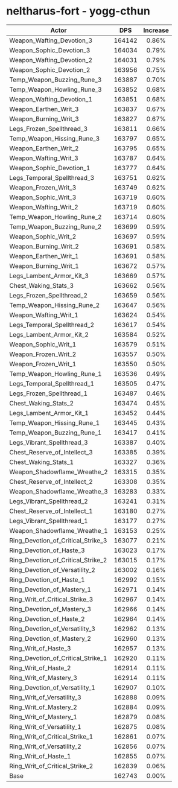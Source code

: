 # neltharus-fort - yogg-cthun
| Actor | DPS | Increase |
|---|:---:|:---:|
|Weapon_Wafting_Devotion_3|164142|0.86%|
|Weapon_Sophic_Devotion_3|164034|0.79%|
|Weapon_Wafting_Devotion_2|164031|0.79%|
|Weapon_Sophic_Devotion_2|163956|0.75%|
|Temp_Weapon_Buzzing_Rune_3|163887|0.70%|
|Temp_Weapon_Howling_Rune_3|163852|0.68%|
|Weapon_Wafting_Devotion_1|163851|0.68%|
|Weapon_Earthen_Writ_3|163837|0.67%|
|Weapon_Burning_Writ_3|163827|0.67%|
|Legs_Frozen_Spellthread_3|163811|0.66%|
|Temp_Weapon_Hissing_Rune_3|163797|0.65%|
|Weapon_Earthen_Writ_2|163795|0.65%|
|Weapon_Wafting_Writ_3|163787|0.64%|
|Weapon_Sophic_Devotion_1|163777|0.64%|
|Legs_Temporal_Spellthread_3|163751|0.62%|
|Weapon_Frozen_Writ_3|163749|0.62%|
|Weapon_Sophic_Writ_3|163719|0.60%|
|Weapon_Wafting_Writ_2|163719|0.60%|
|Temp_Weapon_Howling_Rune_2|163714|0.60%|
|Temp_Weapon_Buzzing_Rune_2|163699|0.59%|
|Weapon_Sophic_Writ_2|163697|0.59%|
|Weapon_Burning_Writ_2|163691|0.58%|
|Weapon_Earthen_Writ_1|163691|0.58%|
|Weapon_Burning_Writ_1|163672|0.57%|
|Legs_Lambent_Armor_Kit_3|163669|0.57%|
|Chest_Waking_Stats_3|163662|0.56%|
|Legs_Frozen_Spellthread_2|163659|0.56%|
|Temp_Weapon_Hissing_Rune_2|163647|0.56%|
|Weapon_Wafting_Writ_1|163624|0.54%|
|Legs_Temporal_Spellthread_2|163617|0.54%|
|Legs_Lambent_Armor_Kit_2|163584|0.52%|
|Weapon_Sophic_Writ_1|163579|0.51%|
|Weapon_Frozen_Writ_2|163557|0.50%|
|Weapon_Frozen_Writ_1|163550|0.50%|
|Temp_Weapon_Howling_Rune_1|163536|0.49%|
|Legs_Temporal_Spellthread_1|163505|0.47%|
|Legs_Frozen_Spellthread_1|163487|0.46%|
|Chest_Waking_Stats_2|163474|0.45%|
|Legs_Lambent_Armor_Kit_1|163452|0.44%|
|Temp_Weapon_Hissing_Rune_1|163445|0.43%|
|Temp_Weapon_Buzzing_Rune_1|163417|0.41%|
|Legs_Vibrant_Spellthread_3|163387|0.40%|
|Chest_Reserve_of_Intellect_3|163385|0.39%|
|Chest_Waking_Stats_1|163327|0.36%|
|Weapon_Shadowflame_Wreathe_2|163315|0.35%|
|Chest_Reserve_of_Intellect_2|163308|0.35%|
|Weapon_Shadowflame_Wreathe_3|163283|0.33%|
|Legs_Vibrant_Spellthread_2|163241|0.31%|
|Chest_Reserve_of_Intellect_1|163180|0.27%|
|Legs_Vibrant_Spellthread_1|163177|0.27%|
|Weapon_Shadowflame_Wreathe_1|163153|0.25%|
|Ring_Devotion_of_Critical_Strike_3|163077|0.21%|
|Ring_Devotion_of_Haste_3|163023|0.17%|
|Ring_Devotion_of_Critical_Strike_2|163015|0.17%|
|Ring_Devotion_of_Versatility_2|163002|0.16%|
|Ring_Devotion_of_Haste_1|162992|0.15%|
|Ring_Devotion_of_Mastery_1|162971|0.14%|
|Ring_Writ_of_Critical_Strike_3|162967|0.14%|
|Ring_Devotion_of_Mastery_3|162966|0.14%|
|Ring_Devotion_of_Haste_2|162964|0.14%|
|Ring_Devotion_of_Versatility_3|162962|0.13%|
|Ring_Devotion_of_Mastery_2|162960|0.13%|
|Ring_Writ_of_Haste_3|162957|0.13%|
|Ring_Devotion_of_Critical_Strike_1|162920|0.11%|
|Ring_Writ_of_Haste_2|162914|0.11%|
|Ring_Writ_of_Mastery_3|162914|0.11%|
|Ring_Devotion_of_Versatility_1|162907|0.10%|
|Ring_Writ_of_Versatility_3|162888|0.09%|
|Ring_Writ_of_Mastery_2|162884|0.09%|
|Ring_Writ_of_Mastery_1|162879|0.08%|
|Ring_Writ_of_Versatility_1|162875|0.08%|
|Ring_Writ_of_Critical_Strike_1|162861|0.07%|
|Ring_Writ_of_Versatility_2|162856|0.07%|
|Ring_Writ_of_Haste_1|162855|0.07%|
|Ring_Writ_of_Critical_Strike_2|162839|0.06%|
|Base|162743|0.00%|
